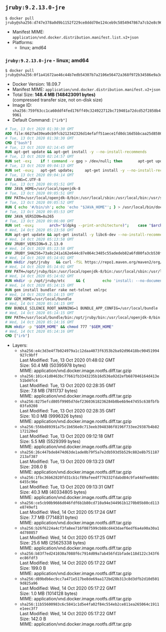 ## `jruby:9.2.13.0-jre`

```console
$ docker pull jruby@sha256:d747e378a0d9b1152f229ce8ddd70e124ceb9c5854947867a7cb2e8c96a832bf
```

-	Manifest MIME: `application/vnd.docker.distribution.manifest.list.v2+json`
-	Platforms:
	-	linux; amd64

### `jruby:9.2.13.0-jre` - linux; amd64

```console
$ docker pull jruby@sha256:0f1a41672ae46c44b7edb54307b7a2106e56472a368f972b34586e9a3d804723
```

-	Docker Version: 18.09.7
-	Manifest MIME: `application/vnd.docker.distribution.manifest.v2+json`
-	Total Size: **148.4 MB (148423091 bytes)**  
	(compressed transfer size, not on-disk size)
-	Image ID: `sha256:759f63cc1ca60ddf4fed176ff49c324922712bc719401a72dcd52f2858b49961`
-	Default Command: `["irb"]`

```dockerfile
# Tue, 13 Oct 2020 01:38:30 GMT
ADD file:6627ad39ea0cb9fcb212342326d14efaff51aece1fd0dc16d5bbcaa25d858622 in / 
# Tue, 13 Oct 2020 01:38:30 GMT
CMD ["bash"]
# Tue, 13 Oct 2020 02:14:45 GMT
RUN apt-get update && apt-get install -y --no-install-recommends 		ca-certificates 		curl 		netbase 		wget 	&& rm -rf /var/lib/apt/lists/*
# Tue, 13 Oct 2020 02:14:57 GMT
RUN set -ex; 	if ! command -v gpg > /dev/null; then 		apt-get update; 		apt-get install -y --no-install-recommends 			gnupg 			dirmngr 		; 		rm -rf /var/lib/apt/lists/*; 	fi
# Tue, 13 Oct 2020 09:04:13 GMT
RUN set -eux; 	apt-get update; 	apt-get install -y --no-install-recommends 		bzip2 		unzip 		xz-utils 				ca-certificates p11-kit 				fontconfig libfreetype6 	; 	rm -rf /var/lib/apt/lists/*
# Tue, 13 Oct 2020 09:04:14 GMT
ENV LANG=C.UTF-8
# Tue, 13 Oct 2020 09:05:51 GMT
ENV JAVA_HOME=/usr/local/openjdk-8
# Tue, 13 Oct 2020 09:05:51 GMT
ENV PATH=/usr/local/openjdk-8/bin:/usr/local/sbin:/usr/local/bin:/usr/sbin:/usr/bin:/sbin:/bin
# Tue, 13 Oct 2020 09:05:52 GMT
RUN { echo '#/bin/sh'; echo 'echo "$JAVA_HOME"'; } > /usr/local/bin/docker-java-home && chmod +x /usr/local/bin/docker-java-home && [ "$JAVA_HOME" = "$(docker-java-home)" ]
# Tue, 13 Oct 2020 09:05:53 GMT
ENV JAVA_VERSION=8u265
# Tue, 13 Oct 2020 09:06:00 GMT
RUN set -eux; 		arch="$(dpkg --print-architecture)"; 	case "$arch" in 		amd64 | i386:x86-64) downloadUrl=https://github.com/AdoptOpenJDK/openjdk8-upstream-binaries/releases/download/jdk8u265-b01/OpenJDK8U-jre_x64_linux_8u265b01.tar.gz ;; 		*) echo >&2 "error: unsupported architecture: '$arch'"; exit 1 ;; 	esac; 		wget -O openjdk.tgz.asc "$downloadUrl.sign"; 	wget -O openjdk.tgz "$downloadUrl" --progress=dot:giga; 		export GNUPGHOME="$(mktemp -d)"; 	gpg --batch --keyserver ha.pool.sks-keyservers.net --keyserver-options no-self-sigs-only --recv-keys CA5F11C6CE22644D42C6AC4492EF8D39DC13168F; 	gpg --batch --keyserver ha.pool.sks-keyservers.net --recv-keys EAC843EBD3EFDB98CC772FADA5CD6035332FA671; 	gpg --batch --list-sigs --keyid-format 0xLONG CA5F11C6CE22644D42C6AC4492EF8D39DC13168F 		| tee /dev/stderr 		| grep '0xA5CD6035332FA671' 		| grep 'Andrew Haley'; 	gpg --batch --verify openjdk.tgz.asc openjdk.tgz; 	gpgconf --kill all; 	rm -rf "$GNUPGHOME"; 		mkdir -p "$JAVA_HOME"; 	tar --extract 		--file openjdk.tgz 		--directory "$JAVA_HOME" 		--strip-components 1 		--no-same-owner 	; 	rm openjdk.tgz*; 			{ 		echo '#!/usr/bin/env bash'; 		echo 'set -Eeuo pipefail'; 		echo 'if ! [ -d "$JAVA_HOME" ]; then echo >&2 "error: missing JAVA_HOME environment variable"; exit 1; fi'; 		echo 'cacertsFile=; for f in "$JAVA_HOME/lib/security/cacerts" "$JAVA_HOME/jre/lib/security/cacerts"; do if [ -e "$f" ]; then cacertsFile="$f"; break; fi; done'; 		echo 'if [ -z "$cacertsFile" ] || ! [ -f "$cacertsFile" ]; then echo >&2 "error: failed to find cacerts file in $JAVA_HOME"; exit 1; fi'; 		echo 'trust extract --overwrite --format=java-cacerts --filter=ca-anchors --purpose=server-auth "$cacertsFile"'; 	} > /etc/ca-certificates/update.d/docker-openjdk; 	chmod +x /etc/ca-certificates/update.d/docker-openjdk; 	/etc/ca-certificates/update.d/docker-openjdk; 		find "$JAVA_HOME/lib" -name '*.so' -exec dirname '{}' ';' | sort -u > /etc/ld.so.conf.d/docker-openjdk.conf; 	ldconfig; 		java -version
# Wed, 14 Oct 2020 05:13:58 GMT
RUN apt-get update && apt-get install -y libc6-dev --no-install-recommends && rm -rf /var/lib/apt/lists/*
# Wed, 14 Oct 2020 05:13:58 GMT
ENV JRUBY_VERSION=9.2.13.0
# Wed, 14 Oct 2020 05:13:58 GMT
ENV JRUBY_SHA256=73a8c241a162e644c87e864c3485c55adedeb82a6fd80fa3cb538fdacda7af58
# Wed, 14 Oct 2020 05:14:01 GMT
RUN mkdir /opt/jruby   && curl -fSL https://repo1.maven.org/maven2/org/jruby/jruby-dist/${JRUBY_VERSION}/jruby-dist-${JRUBY_VERSION}-bin.tar.gz -o /tmp/jruby.tar.gz   && echo "$JRUBY_SHA256 /tmp/jruby.tar.gz" | sha256sum -c -   && tar -zx --strip-components=1 -f /tmp/jruby.tar.gz -C /opt/jruby   && rm /tmp/jruby.tar.gz   && update-alternatives --install /usr/local/bin/ruby ruby /opt/jruby/bin/jruby 1
# Wed, 14 Oct 2020 05:14:01 GMT
ENV PATH=/opt/jruby/bin:/usr/local/openjdk-8/bin:/usr/local/sbin:/usr/local/bin:/usr/sbin:/usr/bin:/sbin:/bin
# Wed, 14 Oct 2020 05:14:02 GMT
RUN mkdir -p /opt/jruby/etc 	&& { 		echo 'install: --no-document'; 		echo 'update: --no-document'; 	} >> /opt/jruby/etc/gemrc
# Wed, 14 Oct 2020 05:14:15 GMT
RUN gem install bundler rake net-telnet xmlrpc
# Wed, 14 Oct 2020 05:14:15 GMT
ENV GEM_HOME=/usr/local/bundle
# Wed, 14 Oct 2020 05:14:15 GMT
ENV BUNDLE_SILENCE_ROOT_WARNING=1 BUNDLE_APP_CONFIG=/usr/local/bundle
# Wed, 14 Oct 2020 05:14:15 GMT
ENV PATH=/usr/local/bundle/bin:/opt/jruby/bin:/usr/local/openjdk-8/bin:/usr/local/sbin:/usr/local/bin:/usr/sbin:/usr/bin:/sbin:/bin
# Wed, 14 Oct 2020 05:14:16 GMT
RUN mkdir -p "$GEM_HOME" && chmod 777 "$GEM_HOME"
# Wed, 14 Oct 2020 05:14:16 GMT
CMD ["irb"]
```

-	Layers:
	-	`sha256:e4c3d3e4f7b024979a1c12daa4073f6353b2ba92d96418bc90451994927c9bff`  
		Last Modified: Tue, 13 Oct 2020 01:48:02 GMT  
		Size: 50.4 MB (50395978 bytes)  
		MIME: application/vnd.docker.image.rootfs.diff.tar.gzip
	-	`sha256:101c41d0463bc77661fb3343235b16d536a92d2efb687046164d413e51bd4fc4`  
		Last Modified: Tue, 13 Oct 2020 02:28:35 GMT  
		Size: 7.8 MB (7811737 bytes)  
		MIME: application/vnd.docker.image.rootfs.diff.tar.gzip
	-	`sha256:8275efcd805f9905d7def23603618236284b0be6b9e47455c638fbfb03fa9208`  
		Last Modified: Tue, 13 Oct 2020 02:28:35 GMT  
		Size: 10.0 MB (9996326 bytes)  
		MIME: application/vnd.docker.image.rootfs.diff.tar.gzip
	-	`sha256:556bd89391a75c1b656e0c713eeb3948386f8196f733ee29387b4b82172120ed`  
		Last Modified: Tue, 13 Oct 2020 09:12:18 GMT  
		Size: 5.5 MB (5529399 bytes)  
		MIME: application/vnd.docker.image.rootfs.diff.tar.gzip
	-	`sha256:26c447bde8474d63de1ade0b79f5a7e2db593d5b529c882e8b751187213af387`  
		Last Modified: Tue, 13 Oct 2020 09:13:23 GMT  
		Size: 208.0 B  
		MIME: application/vnd.docker.image.rootfs.diff.tar.gzip
	-	`sha256:1fbc36b62820fd31cb1cf89afeedf776332fdabd84c9fa44dfee888c6455c96e`  
		Last Modified: Tue, 13 Oct 2020 09:13:31 GMT  
		Size: 40.3 MB (40334805 bytes)  
		MIME: application/vnd.docker.image.rootfs.diff.tar.gzip
	-	`sha256:ce5cb90b9666d046fdf6b1b80cd710a94e344961b1270b05b80cd113e8749ef1`  
		Last Modified: Wed, 14 Oct 2020 05:17:24 GMT  
		Size: 7.7 MB (7714831 bytes)  
		MIME: application/vnd.docker.image.rootfs.diff.tar.gzip
	-	`sha256:b26f6224a4cf3fa8ee716f087599cb88cd443daef6edf6a4a90a30a14d780857`  
		Last Modified: Wed, 14 Oct 2020 05:17:25 GMT  
		Size: 25.6 MB (25625338 bytes)  
		MIME: application/vnd.docker.image.rootfs.diff.tar.gzip
	-	`sha256:b83f7ed241030a7088f6c7914d09a7ab456fd1bfade118d122c343f6ec86fdf3`  
		Last Modified: Wed, 14 Oct 2020 05:17:22 GMT  
		Size: 199.0 B  
		MIME: application/vnd.docker.image.rootfs.diff.tar.gzip
	-	`sha256:d89bdb6ec9cc7a471e517be8de69aa172bd28b313c8d3dfb2d10d5019d825a96`  
		Last Modified: Wed, 14 Oct 2020 05:17:22 GMT  
		Size: 1.0 MB (1014128 bytes)  
		MIME: application/vnd.docker.image.rootfs.diff.tar.gzip
	-	`sha256:11b55600983c6c5841c1d5e4fa02f84c554eb2ce811ea265064c1911e1eec3f7`  
		Last Modified: Wed, 14 Oct 2020 05:17:22 GMT  
		Size: 142.0 B  
		MIME: application/vnd.docker.image.rootfs.diff.tar.gzip
